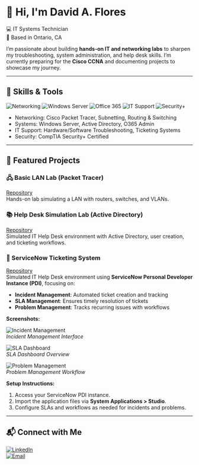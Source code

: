 # 👋 Hi, I'm David A. Flores  

💻 IT Systems Technician  
📍 Based in Ontario, CA  

I’m passionate about building **hands-on IT and networking labs** to sharpen my troubleshooting, system administration, and help desk skills. I’m currently preparing for the **Cisco CCNA** and documenting projects to showcase my journey.  

---

## 🔧 Skills & Tools
![Networking](https://img.shields.io/badge/Networking-Cisco%20Packet%20Tracer-blue)
![Windows Server](https://img.shields.io/badge/Windows%20Server-Active%20Directory-blueviolet)
![Office 365](https://img.shields.io/badge/O365-Admin-green)
![IT Support](https://img.shields.io/badge/IT%20Support-Troubleshooting-orange)
![Security+](https://img.shields.io/badge/CompTIA%20Security+-Certified-red)

- Networking: Cisco Packet Tracer, Subnetting, Routing & Switching  
- Systems: Windows Server, Active Directory, O365 Admin  
- IT Support: Hardware/Software Troubleshooting, Ticketing Systems  
- Security: CompTIA Security+ Certified  

---

## 📂 Featured Projects

### 🖧 Basic LAN Lab (Packet Tracer)
[Repository](https://github.com/DFloTech/basic-lan-lab)  
Hands-on lab simulating a LAN with routers, switches, and VLANs.  

### 📚 Help Desk Simulation Lab (Active Directory)
[Repository](https://github.com/DFloTech/Help-Desk-Simulation-Lab)  
Simulated IT Help Desk environment with Active Directory, user creation, and ticketing workflows.  

### 📝 ServiceNow Ticketing System
[Repository](https://github.com/DFloTech/ServiceNow-Ticketing-System)  
Simulated IT Help Desk environment using **ServiceNow Personal Developer Instance (PDI)**, focusing on:

- **Incident Management**: Automated ticket creation and tracking  
- **SLA Management**: Ensures timely resolution of tickets  
- **Problem Management**: Tracks recurring issues with workflows  

**Screenshots:**  

![Incident Management](path/to/incident-management.png)  
*Incident Management Interface*  

![SLA Dashboard](path/to/sla-dashboard.png)  
*SLA Dashboard Overview*  

![Problem Management](path/to/problem-management.png)  
*Problem Management Workflow*  

**Setup Instructions:**  

1. Access your ServiceNow PDI instance.  
2. Import the application files via **System Applications > Studio**.  
3. Configure SLAs and workflows as needed for incidents and problems.  

---

## 📬 Connect with Me

[![LinkedIn](https://img.shields.io/badge/LinkedIn-David%20A.%20Flores-blue?logo=linkedin)](https://www.linkedin.com/in/da-flores)  
[![Email](https://img.shields.io/badge/Email-daflores019@gmail.com-red?logo=gmail)](mailto:daflores019@gmail.com)
